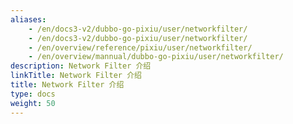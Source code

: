 ```yaml
---
aliases:
    - /en/docs3-v2/dubbo-go-pixiu/user/networkfilter/
    - /en/docs3-v2/dubbo-go-pixiu/user/networkfilter/
    - /en/overview/reference/pixiu/user/networkfilter/
    - /en/overview/mannual/dubbo-go-pixiu/user/networkfilter/
description: Network Filter 介绍
linkTitle: Network Filter 介绍
title: Network Filter 介绍
type: docs
weight: 50
---
```

